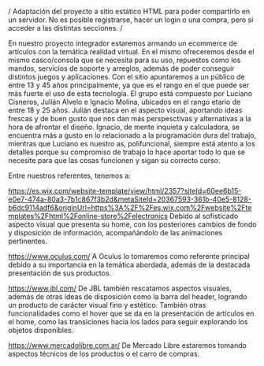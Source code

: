 / Adaptación del proyecto a sitio estático HTML para poder compartirlo en un servidor. No es posible registrarse, hacer un login o una compra, pero si acceder a las distintas secciones. /

En nuestro proyecto integrador estaremos armando un ecommerce de artículos con la temática 
realidad virtual. En el mismo ofreceremos desde el mismo casco/consola que se necesita para
su uso, repuestos como los mandos, servicios de soporte y arreglos, además de poder conseguir 
distintos juegos y aplicaciones.
Con el sitio apuntaremos a un público de entre 13 y 45 años principalmente, ya que es el rango
en el que puede ser más fuerte el uso de esta tecnología. 
El grupo está compuesto por Luciano Cisneros, Julián Alvelo e Ignacio Molina, ubicados en el
rango etario de entre 18 y 25 años. Julián destaca en el aspecto visual, aportando ideas frescas
y de buen gusto que nos dan más perspesctivas y alternativas a la hora de afrontar el diseño.
Ignacio, de mente inquieta y calculadora, se encuentra más a gusto en lo relacionado a la 
programación dura del trabajo, mientras que Luciano es nuestro as, polifuncional, siempre está
atento a los detalles porque su compromiso de trabajo lo hace aportar todo lo que se necesite
para que las cosas funcionen y sigan su correcto curso.

Entre nuestros referentes, tenemos a:

https://es.wix.com/website-template/view/html/2357?siteId=60ee6b15-e0e7-474a-80a3-7b1c867f3b2d&metaSiteId=20367593-361b-40e5-8128-b6dc9114adf6&originUrl=https%3A%2F%2Fes.wix.com%2Fwebsite%2Ftemplates%2Fhtml%2Fonline-store%2Felectronics
Debido al sofisticado aspecto visual que presenta su home, con los posteriores cambios de fondo
y disposición de información, acompañándolo de las animaciones pertinentes.

https://www.oculus.com/
A Oculus lo tomaremos como referente principal debido a su importancia en la temática abordada, 
además de la destacada presentación de sus productos.

https://www.jbl.com/
De JBL también rescatamos aspectos visuales, además de otras ideas de disposición como la barra
del header, logrando un producto de carácter visual fino y estético. También otras funcionalidades
como el hover que se da en la presentación de artículos en el home, como las transiciones
hacia los lados para seguir explorando los objetos disponibles.

https://www.mercadolibre.com.ar/
De Mercado Libre estaremos tomando aspectos técnicos de los productos o el carro de compras.
